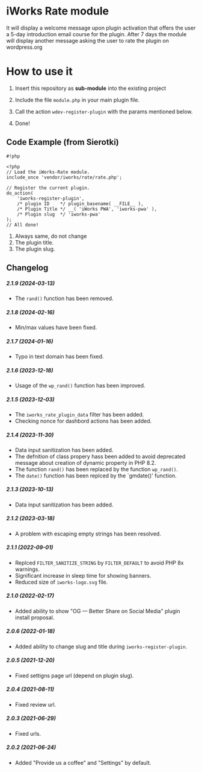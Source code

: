 # iWorks Rate module #

It will display a welcome message upon plugin activation that offers the user a 5-day introduction email course for the plugin. After 7 days the module will display another message asking the user to rate the plugin on wordpress.org

# How to use it #

1. Insert this repository as **sub-module** into the existing project

2. Include the file `module.php` in your main plugin file.

3. Call the action `wdev-register-plugin` with the params mentioned below.

4. Done!


## Code Example (from Sierotki) ##

```
#!php

<?php
// Load the iWorks-Rate module.
include_once 'vendor/iworks/rate/rate.php';

// Register the current plugin.
do_action(
	'iworks-register-plugin',
    /* plugin ID    */ plugin_basename( __FILE__ ),
    /* Plugin Title */ __( 'iWorks PWA', 'iworks-pwa' ),
    /* Plugin slug  */ 'iworks-pwa'
);
// All done!
```

1. Always same, do not change
2. The plugin title.
3. The plugin slug.


Changelog
---------

##### 2.1.9 (2024-03-13)
* The `rand()` function has been removed.

##### 2.1.8 (2024-02-16)
* Min/max values have been fixed.

##### 2.1.7 (2024-01-16)
* Typo in text domain has been fixed.

##### 2.1.6 (2023-12-18)
* Usage of the `wp_rand()` function has been improved.

##### 2.1.5 (2023-12-03)
* The `iworks_rate_plugin_data` filter has been added.
* Checking nonce for dashbord actions has been added.

##### 2.1.4 (2023-11-30)
* Data input sanitization has been added.
* The defnition of class propery hass been added to avoid deprecated message about creation of dynamic property in PHP 8.2.
* The function `rand()` has been replaced by the function `wp_rand()`.
* The `date()` function has been replced by the `gmdate()' function.

##### 2.1.3 (2023-10-13)
* Data input sanitization has been added.

##### 2.1.2 (2023-03-18)
* A problem with escaping empty strings has been resolved.

##### 2.1.1 (2022-09-01)
* Replced `FILTER_SANITIZE_STRING` by `FILTER_DEFAULT` to avoid PHP 8x warnings.
* Significant increase in sleep time for showing banners.
* Reduced size of `iworks-logo.svg` file.

##### 2.1.0 (2022-02-17)
* Added ability to show "OG — Better Share on Social Media" plugin install proposal.

##### 2.0.6 (2022-01-18)
* Added ability to change slug and title during `iworks-register-plugin`.

##### 2.0.5 (2021-12-20)
* Fixed settigns page url (depend on plugin slug).

##### 2.0.4 (2021-08-11)
* Fixed review url.

##### 2.0.3 (2021-06-29)
* Fixed urls.

##### 2.0.2 (2021-06-24)
* Added "Provide us a coffee" and "Settings" by default.


